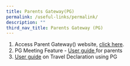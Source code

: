 ```yaml
---
title: Parents Gateway(PG)
permalink: /useful-links/permalink/
description: ""
third_nav_title: Parents Gateway (PG)
---
```

1. Access Parent Gateway() website, <a href = "https://pg.moe.edu.sg/">click here</a>.
2. PG Meeting Feature - <a href = "/files/Useful%20Link/Parents%20Gateway/Meetings%20Feature%20-%20User%20Guide%20for%20Parents%20-%20Aug%202020%20(1).pdf">User guide </a>for parents
3. <a href = "/files/Useful%20Link/Parents%20Gateway/Parents%20Guide%20for%20PG%20Travel%20Declaration%20Update%20Particulars.pdf">User guide</a> on Travel Declaration using PG
